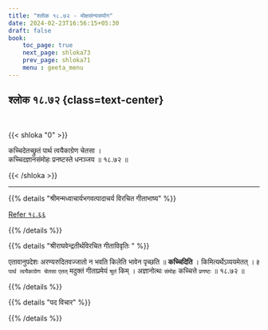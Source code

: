 ```yaml
---
title: "श्लोक १८.७२ - मोक्षसंन्यसयोग"
date: 2024-02-23T16:56:15+05:30
draft: false
book:
    toc_page: true
    next_page: shloka73
    prev_page: shloka71
    menu : geeta_menu
---
```




## श्लोक १८.७२ {class=text-center}

<br/>

{{< shloka  "0"  >}}

कच्चिदेतच्छ्रुतं पार्थ त्वयैकाग्रेण चेतसा ।  
कच्चिदज्ञानसंमोहः प्रनष्टस्ते धनञ्जय ॥ १८.७२ ॥

{{< /shloka >}}

---


{{% details "श्रीमन्मध्वाचार्यभगवत्पादाचर्य विरचित  गीताभाष्य" %}}

[Refer १८.६६](../shloka66)

{{% /details %}}


{{% details "श्रीराघवेन्द्रतीर्थविरचित गीताविवृतिः " %}}

एतावानुपदेशः अरण्यरुदितवज्जातो न भवति किलेति भावेन पृच्छति
॥ **कच्चिदिति** । किमित्यर्थेऽव्ययमेतत्‌ । 
`हे पार्थ त्वयैकाग्रेण चेतसा` `एतत्‌` मदुक्तं गीताप्रमेयं 
`श्रुतं` किम्‌ । अज्ञानोत्थः `संमोहः` कच्चित्ते 
`प्रणष्टः` ॥ १८.७२ ॥

{{% /details %}}


{{% details "पद विचार" %}}


{{% /details %}}
